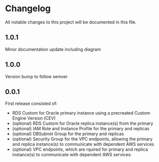# Changelog

All notable changes to this project will be documented in this file.

## 1.0.1
Minor documentation update including diagram

## 1.0.0
Version bump to follow semver

## 0.0.1

First release consisted of:

- RDS Custom for Oracle primary instance using a precreated Custom Engine Version (CEV)
- (optional) RDS Custom for Oracle replica instance(s) from the primary
- (optional) IAM Role and Instance Profile for the primary and replicas
- (optional) DBSubnet Group for the primary and replicas
- (optional) Security Group for the VPC endpoints, allowing the primary and replica instance(s) to communicate with dependent AWS services
- (optional) VPC endpoints, which are rquired for primary and replica instance(s) to communicate with dependent AWS services: 
